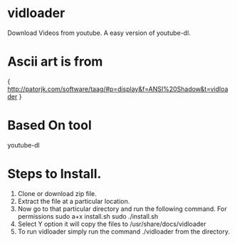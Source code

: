 # vidloader
Download Videos from youtube. A easy version of youtube-dl.



# Ascii art is from
{  http://patorjk.com/software/taag/#p=display&f=ANSI%20Shadow&t=vidloader   }

# Based On tool
youtube-dl

# Steps to Install.
1. Clone or download zip file.
2. Extract the file at a particular location.
3. Now go to that particular directory and run the following command.
For permissions 
sudo a+x install.sh
sudo ./install.sh
4. Select Y option it will copy the files to /usr/share/docs/vidloader
5. To run vidloader simply run the command ./vidloader from the directory. 
